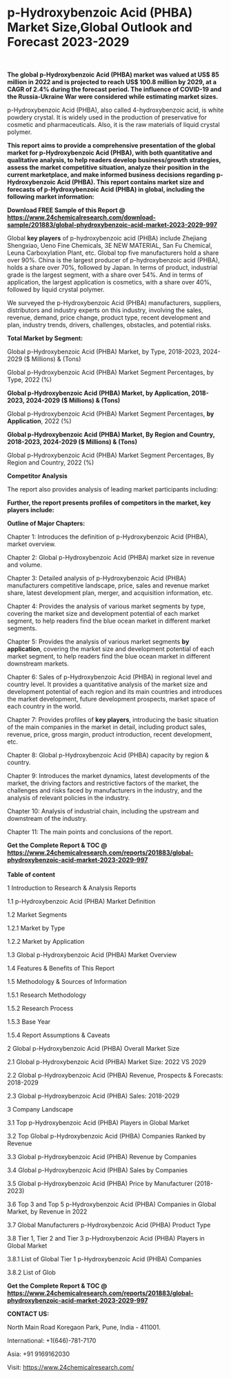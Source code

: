 <h1>p-Hydroxybenzoic Acid (PHBA) Market Size,Global Outlook and Forecast 2023-2029</h1><br/><p><strong>The global p-Hydroxybenzoic Acid (PHBA) market was valued at US$ 85 million in 2022 and is projected to reach US$ 100.8 million by 2029, at a <strong>CAGR</strong> of 2.4% during the forecast period. The influence of COVID-19 and the Russia-Ukraine War were considered while estimating market sizes.</strong></p><p>p-Hydroxybenzoic Acid (PHBA), also called 4-hydroxybenzoic acid, is white powdery crystal. It is widely used in the production of preservative for cosmetic and pharmaceuticals. Also, it is the raw materials of liquid crystal polymer.</p><p><strong>This report aims to provide a comprehensive presentation of the global market for p-Hydroxybenzoic Acid (PHBA), with both quantitative and qualitative analysis, to help readers develop business/growth strategies, assess the market competitive situation, analyze their position in the current marketplace, and make informed business decisions regarding p-Hydroxybenzoic Acid (PHBA). This report contains market size and forecasts of p-Hydroxybenzoic Acid (PHBA) in global, including the following market information:</strong></p><div><b>Download FREE Sample of this Report @ <a href="https://www.24chemicalresearch.com/download-sample/201883/global-phydroxybenzoic-acid-market-2023-2029-997">https://www.24chemicalresearch.com/download-sample/201883/global-phydroxybenzoic-acid-market-2023-2029-997</a></b></div><p>Global <strong>key players</strong> of p-hydroxybenzoic acid (PHBA) include Zhejiang Shengxiao, Ueno Fine Chemicals, 3E NEW MATERIAL, San Fu Chemical, Leuna Carboxylation Plant, etc. Global top five manufacturers hold a share over 90%. China is the largest producer of p-hydroxybenzoic acid (PHBA), holds a share over 70%, followed by Japan. In terms of product, industrial grade is the largest segment, with a share over 54%. And in terms of application, the largest application is cosmetics, with a share over 40%, followed by liquid crystal polymer.</p><p>We surveyed the p-Hydroxybenzoic Acid (PHBA) manufacturers, suppliers, distributors and industry experts on this industry, involving the sales, revenue, demand, price change, product type, recent development and plan, industry trends, drivers, challenges, obstacles, and potential risks.</p><p><strong>Total Market by Segment:</strong></p><p>Global p-Hydroxybenzoic Acid (PHBA) Market, by Type, 2018-2023, 2024-2029 ($ Millions) & (Tons)</p><p>Global p-Hydroxybenzoic Acid (PHBA) Market Segment Percentages, by Type, 2022 (%)</p><p><strong>Global p-Hydroxybenzoic Acid (PHBA) Market, <strong>by Application</strong>, 2018-2023, 2024-2029 ($ Millions) & (Tons)</strong></p><p>Global p-Hydroxybenzoic Acid (PHBA) Market Segment Percentages, <strong>by Application</strong>, 2022 (%)</p><p><strong>Global p-Hydroxybenzoic Acid (PHBA) Market, By Region and Country, 2018-2023, 2024-2029 ($ Millions) & (Tons)</strong></p><p>Global p-Hydroxybenzoic Acid (PHBA) Market Segment Percentages, By Region and Country, 2022 (%)</p><p><strong>Competitor Analysis</strong></p><p>The report also provides analysis of leading market participants including:</p><p><strong>Further, the report presents profiles of competitors in the market, <strong>key players</strong> include:</strong></p><p><strong>Outline of Major Chapters:</strong></p><p>Chapter 1: Introduces the definition of p-Hydroxybenzoic Acid (PHBA), market overview.</p><p>Chapter 2: Global p-Hydroxybenzoic Acid (PHBA) market size in revenue and volume.</p><p>Chapter 3: Detailed analysis of p-Hydroxybenzoic Acid (PHBA) manufacturers competitive landscape, price, sales and revenue market share, latest development plan, merger, and acquisition information, etc.</p><p>Chapter 4: Provides the analysis of various market segments by type, covering the market size and development potential of each market segment, to help readers find the blue ocean market in different market segments.</p><p>Chapter 5: Provides the analysis of various market segments <strong>by application</strong>, covering the market size and development potential of each market segment, to help readers find the blue ocean market in different downstream markets.</p><p>Chapter 6: Sales of p-Hydroxybenzoic Acid (PHBA) in regional level and country level. It provides a quantitative analysis of the market size and development potential of each region and its main countries and introduces the market development, future development prospects, market space of each country in the world.</p><p>Chapter 7: Provides profiles of <strong>key players</strong>, introducing the basic situation of the main companies in the market in detail, including product sales, revenue, price, gross margin, product introduction, recent development, etc.</p><p>Chapter 8: Global p-Hydroxybenzoic Acid (PHBA) capacity by region & country.</p><p>Chapter 9: Introduces the market dynamics, latest developments of the market, the driving factors and restrictive factors of the market, the challenges and risks faced by manufacturers in the industry, and the analysis of relevant policies in the industry.</p><p>Chapter 10: Analysis of industrial chain, including the upstream and downstream of the industry.</p><p>Chapter 11: The main points and conclusions of the report.</p><div><b>Get the Complete Report & TOC @ <a href="https://www.24chemicalresearch.com/reports/201883/global-phydroxybenzoic-acid-market-2023-2029-997">https://www.24chemicalresearch.com/reports/201883/global-phydroxybenzoic-acid-market-2023-2029-997</a></b></div><br><b>Table of content</b><p>1 Introduction to Research & Analysis Reports<br />
 
  1.1 p-Hydroxybenzoic Acid (PHBA) Market Definition<br />
 
  1.2 Market Segments<br />
 
  1.2.1 Market by Type<br />
 
  1.2.2 Market by Application<br />
 
  1.3 Global p-Hydroxybenzoic Acid (PHBA) Market Overview<br />
 
  1.4 Features & Benefits of This Report<br />
 
  1.5 Methodology & Sources of Information<br />
 
  1.5.1 Research Methodology<br />
 
  1.5.2 Research Process<br />
 
  1.5.3 Base Year<br />
 
  1.5.4 Report Assumptions & Caveats<br />
 
 2 Global p-Hydroxybenzoic Acid (PHBA) Overall Market Size<br />
 
  2.1 Global p-Hydroxybenzoic Acid (PHBA) Market Size: 2022 VS 2029<br />
 
  2.2 Global p-Hydroxybenzoic Acid (PHBA) Revenue, Prospects & Forecasts: 2018-2029<br />
 
  2.3 Global p-Hydroxybenzoic Acid (PHBA) Sales: 2018-2029<br />
 
 3 Company Landscape<br />
 
  3.1 Top p-Hydroxybenzoic Acid (PHBA) Players in Global Market<br />
 
  3.2 Top Global p-Hydroxybenzoic Acid (PHBA) Companies Ranked by Revenue<br />
 
  3.3 Global p-Hydroxybenzoic Acid (PHBA) Revenue by Companies<br />
 
  3.4 Global p-Hydroxybenzoic Acid (PHBA) Sales by Companies<br />
 
  3.5 Global p-Hydroxybenzoic Acid (PHBA) Price by Manufacturer (2018-2023)<br />
 
  3.6 Top 3 and Top 5 p-Hydroxybenzoic Acid (PHBA) Companies in Global Market, by Revenue in 2022<br />
 
  3.7 Global Manufacturers p-Hydroxybenzoic Acid (PHBA) Product Type<br />
 
  3.8 Tier 1, Tier 2 and Tier 3 p-Hydroxybenzoic Acid (PHBA) Players in Global Market<br />
 
  3.8.1 List of Global Tier 1 p-Hydroxybenzoic Acid (PHBA) Companies<br />
 
  3.8.2 List of Glob<br><div><b>Get the Complete Report & TOC @ <a href="https://www.24chemicalresearch.com/reports/201883/global-phydroxybenzoic-acid-market-2023-2029-997">https://www.24chemicalresearch.com/reports/201883/global-phydroxybenzoic-acid-market-2023-2029-997</a></b></div></p>
 
 <b>CONTACT US:</b><br>
 
 North Main Road Koregaon Park, Pune, India - 411001.<br/>
 
 International: +1(646)-781-7170<br/>
 
 Asia: +91 9169162030<br/>
 
 Visit: <a href="https://www.24chemicalresearch.com/">https://www.24chemicalresearch.com/</a>
 
 <br>